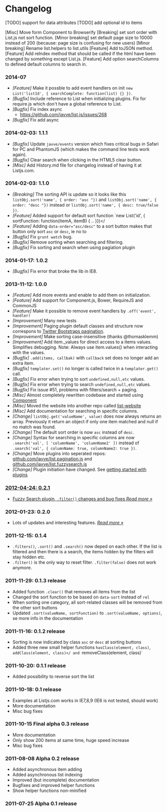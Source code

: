 # Changelog

[TODO] support for data attributes
[TODO] add optional id to items

[Misc] Move form Component to Browserify
[Breaking] set sort order with List.js not sort function.
[Minor breaking] set default page size to 10000 instead of 200 (because: page size is confusing for new users)
[Minor breaking] Rename list.helpers to list.utils
[Feature] Add toJSON method.
[Feature] Add reIndex method that should be called if the html have been changed by something except List.js.
[Feature] Add option searchColumns to defined default columns to search in.

### 2014-07
- *[Feature]* Make it possble to add event handlers on init `new List('listId', { searchComplete: function(list) {} })`.
- *[Bugfix]* Include reference to List when initializing plugins. Fix for require.js which don't have a global reference to List.
- *[Bugfix]* Fix index async
  - https://github.com/javve/list.js/issues/268
- *[Bugfix]* Fix add async

### 2014-02-03: 1.1.1
- *[Bugfix]* Update `javve/events` version which fixes critical bugs in Safari for PC and PhantomJS (which makes the command line tests work again).
- *[Bugfix]* Clear search when clicking in the HTML5 clear button.
- *[Misc]* Add History.md file for changelog instead of having it at Listjs.com.

### 2014-02-03: 1.1.0
- *[Breaking]* The sorting API is update so it looks like this `listObj.sort('name', { order: "asc "})` and `listObj.sort('name', { order: "desc "})` instead or `listObj.sort('name', { desc: true/false })`.
- *[Feature]* Added support for default sort function `new List('id', { sortFunction: function(itemA, itemB) { .. }})</
- *[Feature]* Adding `data-order="asc/desc"` to a sort button makes that button only sort `asc` or `desc`, ie no to
- *[Bugfix]* Fix `grunt watch` bug.
- *[Bugfix]* Remove sorting when searching and filtering.
- *[Bugfix]* Fix sorting and search when using pagiation plugin


### 2014-01-17: 1.0.2
- *[Bugfix]* Fix error that broke the lib in IE8.

### 2013-11-12: 1.0.0
- *[Feature]* Add more events and enable to add them on initialization.
- *[Feature]* Add support for Component.js, Bower, RequireJS and CommonJS
- *[Feature]* Make it possible to remove event handlers by `.off('event', handler)`
- *[Improvement]* Many new tests
- *[Improvement]* Paging plugin default classes and structure now correspons to <a href="http://twitter.github.com/bootstrap/components.html#pagination">Twitter Bootstraps pagination</a>.
- *[Improvement]* Make sorting case-insensitive (thanks @thomasklemm)
- *[Improvement]* Add item._values for direct access to a items values. Simplifies debugging. Note: Always use item.values() when interacting with the values.
- *[Bugfix]* `.add(items, callbak)` with `callback` set does no longer add an extra item.
- *[Bugfix]* `templater.set()` no longer is called twice in a `templater.get()` call.
- *[Bugfix]* Fix error when trying to sort `undefined,null,etc` values.
- *[Bugfix]* Fix error when trying to search `undefined,null,etc` values.
- *[Bugfix]* Fix issue #51, problems with filters/search + paging.
- *[Misc]* Almost completely rewritten codebase and started using <a href="https://github.com/component/component">Component</a>
- *[Misc]* Moved the website into another repo called <a href="https://github.com/javve/list-website">list-website</a>
- *[Misc]* Add documentation for searching in specific columns.
- *[Change]* `listObj.get('valueName', value)` does now always returns an array. Previously it return an object if only one item matched and null if no match was found.
- *[Change]* The default sort order is now `asc` instead of `desc`.
- *[Change]* Syntax for searching in specific columns are now `.search('val', [ 'columnName', 'columnName2' ])` instead of `.search('val', { columnName: true, columnName2: true })`.
- *[Change]* Move plugins into seperated repos: <a href="https://github.com/javve/list.pagination.js">github.com/javve/list.pagination.js</a> and <a href="https://github.com/javve/list.fuzzysearch.js">github.com/javve/list.fuzzysearch.js</a>
- *[Change]* Plugin initiation have changed. See <a href="/docs/plugins">getting started with plugins


### 2012-04-24: 0.2.1
- Fuzzy Search plugin, `.filter()` changes and bug fixes *[Read more »](http://jonnystromberg.com/listjs-0-2-1-release-notes/)*

### 2012-01-23: 0.2.0
- Lots of updates and interesting features. *[Read more »](http://jonnystromberg.com/listjs-0-2-0-plugins-paging/)*

### 2011-12-15: 0.1.4
- `.filters()`, `.sort()` and `.search()` now deped on each other. If the list is filtered and then there is a search, the items hidden by the filters will stay hidden etc.
- `.filter()` is the only way to reset filter. `.filter(false)` does not work anymore.

### 2011-11-29: 0.1.3 release
- Added function `.clear()` that removes all items from the list
- Changed the sort function to be based on `data-sort` instead of `rel`
- When sorting one category, all sort-related classes will be removed from the other sort buttons
- Updated `.sort(valueName, sortFunction)` to `.sort(valueName, options)`, se more info in the documentation

### 2011-11-16: 0.1.2 release
- Sorting is now indicated by class `asc` or `desc` at sorting buttons
- Added three new small helper functions `hasClass(element, class)`, `addClass(element, class)</
  and `removeClass(element, class)`</li>

### 2011-10-20: 0.1.1 release
- Added possibility to reverse sort the list

### 2011-10-18: 0.1 release
- Examples at Listjs.com works in IE7,8,9 (IE6 is not tested, should work)
- More documentation
- Misc bug fixes

### 2011-10-15 Final alpha 0.3 release
- More documentation
- Only show 200 items at same time, huge speed increase
- Misc bug fixes

### 2011-08-08 Alpha 0.2 release
- Added asynchronous item adding
- Added asynchronous list indexing
- Improved (but incomplete) documentation
- Bugfixes and improved helper functions
- Show helper functions non-minified

### 2011-07-25 Alpha 0.1 release
